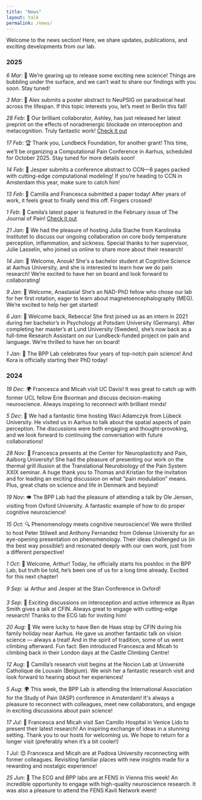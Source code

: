 ```yaml
---
title: "News"
layout: talk
permalink: /news/
---
```


Welcome to the news section! Here, we share updates, publications, and exciting developments from our lab.  

### 2025  

<!-- *Jun*: Francesca in Magdeburg -->

<!-- *May*: Aalborg-Aarhus meet-up -->

<!-- *Apr*: EFIC in Lyon -->

<!-- *18 Mar*: 🎶 Exciting lab meeting today! We’re thrilled to welcome Mattia Rosso and his supervisor, Leonardo Bonetti, from the Music in the Brain Center. Mattia will introduce FREQ-NESS, a newly developed method for deriving frequency-resolved brain networks using linear decomposition algorithms. Looking forward to the discussion! -->

<!-- *16 Mar*: 🔹 Today marks the last official day of Anastasia’s lab rotation! As an NAD-PhD fellow, she has been a fantastic addition to our team. We’ve truly enjoyed working with her over the past few months and look forward to staying in touch as she continues her rotations in other labs throughout the year! <br> -->

<!-- *Mar*: 🎙️ Francesca appears on the Science podcast to discuss how the brain constructs the experience of pain! Tune in [here] to hear an engaging breakdown of our key findings, recently published in Science Advances <br>.-->

<!-- *12 Mar*: 🔥 New "hot" paper published in Science Advances: “Thermosensory predictive coding underpins an illusion of pain” A huge thank you to everyone involved, as this was a massive team effort! [Check it out here](/publication/2025-03-12-tgi-uncertainty). <br> -->

*6 Mar*: 📰 We’re gearing up to release some exciting new science! Things are bubbling under the surface, and we can’t wait to share our findings with you soon. Stay tuned! <br>

*3 Mar*: 📢 Alex submits a poster abstract to NeuPSIG on paradoxical heat across the lifespan. If this topic interests you, let’s meet in Berlin this fall! <br>

*28 Feb*: 🚀 Our brilliant collaborator, Ashley, has just released her latest preprint on the effects of noradrenergic blockade on interoception and metacognition. Truly fantastic work! [Check it out](/publication/2025-02-28-na-intero) <br>

*17 Feb*: 🏆 Thank you, Lundbeck Foundation, for another grant! This time, we’ll be organizing a Computational Pain Conference in Aarhus, scheduled for October 2025. Stay tuned for more details soon! <br>

*14 Feb*: 📝 Jesper submits a conference abstract to CCN—8 pages packed with cutting-edge computational modeling! If you’re heading to CCN in Amsterdam this year, make sure to catch him! <br>

*13 Feb*: 📄 Camilla and Francesca submitted a paper today! After years of work, it feels great to finally send this off. Fingers crossed! <br>

*1 Feb*: 📖  Camila’s latest paper is featured in the February issue of The Journal of Pain! [Check it out](/publication/2025-02-27-threshold-tgi) <br>

*21 Jan*: 🤝 We had the pleasure of hosting Julia Stache from Karolinska Institutet to discuss our ongoing collaboration on core body temperature perception, inflammation, and sickness. Special thanks to her supervisor, Julie Lasselin, who joined us online to share more about their research! <br>

*14 Jan*: 👋 Welcome, Anouk! She's a bachelor student at Cognitive Science at Aarhus University, and she is interested to learn how we do pain research! We’re excited to have her on board and look forward to collaborating! <br>

*9 Jan*: 👋 Welcome, Anastasia! She’s an NAD-PhD fellow who chose our lab for her first rotation, eager to learn about magnetoencephalography (MEG). We’re excited to help her get started! <br>

*6 Jan*: 🎉 Welcome back, Rebecca! She first joined us as an intern in 2021 during her bachelor’s in Psychology at Potsdam University (Germany). After completing her master’s at Lund University (Sweden), she’s now back as a full-time Research Assistant on our Lundbeck-funded project on pain and language. We’re thrilled to have her on board! <br>

*1 Jan*: 🎂 The BPP Lab celebrates four years of top-notch pain science! And Kora is officially starting their PhD today! <br>

### 2024

*19 Dec*: 🌍 Francesca and Micah visit UC Davis! It was great to catch up with former UCL fellow Erie Boorman and discuss decision-making neuroscience. Always inspiring to reconnect with brilliant minds! <br>

*5 Dec*: 🧠 We had a fantastic time hosting Waci Adamczyk from Lübeck University. He visited us in Aarhus to talk about the spatial aspects of pain perception. The discussions were both engaging and thought-provoking, and we look forward to continuing the conversation with future collaborations! <br>

*28 Nov*: 🎤 Francesca presents at the Center for Neuroplasticity and Pain, Aalborg University! She had the pleasure of presenting our work on the thermal grill illusion at the Translational Neurobiology of the Pain System XXIX seminar. A huge thank you to Thomas and Kristian for the invitation and for leading an exciting discussion on what “pain modulation” means. Plus, great chats on science and life in Denmark and beyond! <br>

*19 Nov*: 👁 The BPP Lab had the pleasure of attending a talk by Ole Jensen, visiting from Oxford University. A fantastic example of how to do proper cognitive neuroscience! <br>

*15 Oct*: 🔍 Phenomenology meets cognitive neuroscience! We were thrilled to host Peter Stilwell and Anthony Fernandez from Odense University for an eye-opening presentation on phenomenology. Their ideas challenged us (in the best way possible!) and resonated deeply with our own work, just from a different perspective! <br>

*1 Oct*: 🎉 Welcome, Arthur! Today, he officially starts his postdoc in the BPP Lab, but truth be told, he’s been one of us for a long time already. Excited for this next chapter! <br>

*9 Sep*: 📊 Arthur and Jesper at the Stan Conference in Oxford! <br>

*3 Sep*: 📢 Exciting discussions on interoception and active inference as Ryan Smith gives a talk at CFIN. Always great to engage with cutting-edge research! Thanks to the ECG lab for inviting him! <br>

*20 Aug*: 🧗 We were lucky to have Ben de Haas stop by CFIN during his family holiday near Aarhus. He gave us another fantastic talk on vision science — always a treat! And in the spirit of tradition, some of us went climbing afterward. Fun fact: Ben introduced Francesca and Micah to climbing back in their London days at the Castle Climbing Centre! <br>

*12 Aug*: 🧳 Camilla’s research visit begins at the Nocion Lab at Université Catholique de Louvain (Belgium). We wish her a fantastic research visit and look forward to hearing about her experiences! <br>

*5 Aug*: 🌍 This week, the BPP Lab is attending the International Association for the Study of Pain (IASP) conference in Amsterdam! It's always a pleasure to reconnect with colleagues, meet new collaborators, and engage in exciting discussions about pain science! <br>

*17 Jul*: 🎤 Francesca and Micah visit San Camillo Hospital in Venice Lido to present their latest research! An inspiring exchange of ideas in a stunning setting. Thank you to our hosts for welcoming us. We hope to return for a longer visit (preferably when it’s a bit cooler!)

*1 Jul*: 😊 Francesca and Micah are at Padova University reconnecting with former colleagues. Revisiting familiar places with new insights made for a rewarding and nostalgic experience!

*25 Jun*: 🧠 The ECG and BPP labs are at FENS in Vienna this week! An incredible opportunity to engage with high-quality neuroscience research. It was also a pleasure to attend the FENS Kavli Network event!